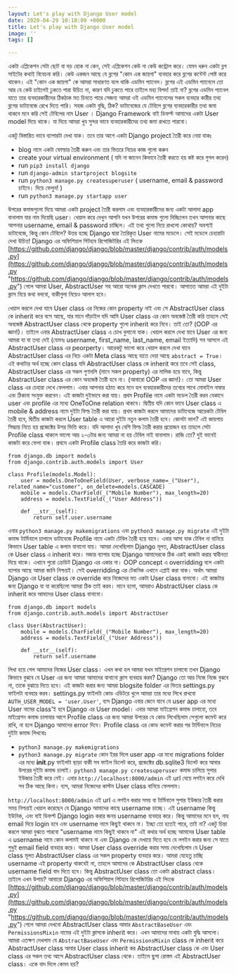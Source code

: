 ```yaml
---
layout: Let's play with Django User model
date: 2020-04-29 10:10:09 +0000
title: Let's play with Django User model
image: ''
tags: []

---
```

একটা এপ্লিকেশন সেটা ছোট বা বড় হোক না কেন, সেই এপ্লিকেশন কেউ না কেউ কন্ট্রোল করে। যেমন ধরুন একটা ব্লগ সাইটের কথাই বিবেচনা করি। কেউ একজন আছে যে ব্লগের "কোন এক জায়গা" ব্যবহার করে  ব্লগের কন্টেন্ট পোষ্ট করে থাকেন। এই "কোন এক জায়গা" কে আমরা সাধারণত বলে থাকি এডমিন প্যানেল। ব্লগের এই এডমিন প্যানেলে তো আর যে কেউ চাইলেই ঢুকতে পারা উচিত না, কারণ যদি ঢুকতে পারে তাইলে মহা বিপদ! তাই না? ব্লগের এডমিন প্যানেল যাতে তার ব্যবহারকারীদের ঠিকঠাক মত চিনতে পারে সেজন্য আমরা ওই এডমিন প্যানেলের সকল ব্যবহার কারীর তথ্য ব্লগের ডাটাবেজে রেখে দিতে পারি। সহজ একটা বুদ্ধি, ঠিক?  ডাটাবেজের যে টেবিলে ব্লগের ব্যবহারকারীর তথ্য জমা থাকবে মনে করি সেই টেবিলের নাম User । Django Framework বাই ডিফল্ট আমাদের একটা User model দিয়ে থাকে। যা দিয়ে আমরা খুব সুন্দর ভাবে ব্যবহারকারীদের তথ্য জমা রাখতে পারবো।

একটু বিস্তারিত ভাবে ব্যাপারটা দেখা যাক। তবে তার আগে একটা Django project তৈরী করে নেয়া যাকঃ

* blog নামে একটা ফোল্ডার তৈরী করুন এবং তার ভিতরে নিচের কাজ গুলো করুন
* create your virtual environment ( যদি না জানেন কিভাবে তৈরী করতে হয় কষ্ট করে গুগল করেন)
* run `pip3 install django`
* run `django-admin startproject blogsite`
* run `python3 manage.py createsuperuser`  ( username, email & password চাইবে। দিয়ে ফেলুন! )
* run `python3 manage.py startapp user`

উপরের কমান্ডগুলো দিয়ে আমরা একটা project তৈরী করলাম এবং ব্যবহারকারীদের জন্য একটা আলাদা app বানালাম যার নাম দিয়েছি user।  খেয়াল করে দেখুন আপনি যখন উপরের কমান্ড গুলো দিচ্ছিলেন তখন আপনার কাছে আপনার username, email & password চাচ্ছিল। এই তথ্য গুলো নিয়ে রাখলো কোথায়? অবশ্যই ডাটাবেজে, কিন্তু কোন টেবিলে? উত্তর হচ্ছে Django দ্বারা তৈরিকৃত User নামের মডেলে। সেই মডেলে চেহারাটা দেখা উচিত! Django এর অফিশিয়াল গিটহাব রিপোজিটরির এই লিংকে [https://github.com/django/django/blob/master/django/contrib/auth/models.py](https://github.com/django/django/blob/master/django/contrib/auth/models.py "https://github.com/django/django/blob/master/django/contrib/auth/models.py") গেলে আমরা User,  AbstractUser সহ আরো অনেক ক্লাস দেখতে পারবো। আপাতত আমরা এই দুইটা ক্লাস নিয়ে কথা বলবো, বাকীগুলা নিয়েও আলাপ হবে।

খেয়াল করলে দেখা যাবে User class এর নিজের কোন property নাই এবং সে AbstractUser class কে inherit করে বসে আছে, যার মানে দাঁড়াইল যদি আমি User class এর কোন অবজেক্ট তৈরী করি তাহলে সেই অবজেক্ট AbstractUser class থেকে property গুলো inherit করে নিবে। তাই তো? (OOP এর জ্ঞান!)। তাইলে এবার AbstractUser class এ চোখ বুলানো যাক। খেয়াল করলে দেখা যাবে User এর জন্য আমরা যা যা তথ্য দেই (যেমনঃ username, first_name, last_name, email ইত্যাদি) সব আসলে এই AbstractUser class এর peorperty। আরেকটু ভালো করে খেয়াল করলে দেখা যাবে AbstractUser class এর নিচে একটা Meta class আছে যাতে দেয়া আছে `abstract = True`। এই কথাটার অর্থ হচ্ছে কোন class যদি AbstractUser class কে inherit করে তবে সেই class, AbstractUser class এর সকল গুণাবলি (মানে সকল property) এর মালিক হয়ে যাবে, কিন্তু AbstractUser class এর কোন অবজেক্ট তৈরী হবে না। (আবারো OOP এর জ্ঞান!)। তো আমরা User class এর চেহারা দেখে ফেললাম। এবার আপনার হঠাত করে মনে হল ব্যবহারকারীদের তথ্যের সাথে মোবাইল নাম্বার এবং ঠিকানা সংযুক্ত করবেন। এই কাজটা দুইভাবে করা যায়। প্রথম Profile নামে একটা মডেল তৈরী করব যেকানে user এবং profile এর মধ্যে OneToOne relation থাকবে। দ্বিতীয় যদি কোন ভাবে User class এ mobile & address নামে দুইটা ফিল্ড তৈরী করা যায়। প্রথম কাজটা করলে আমাদের ডাটাবেজে আরেকটা টেবিল তৈরী হবে, দ্বিতীয় কাজটা করলে User table এ আরো দুইটা নতুন কলাম তৈরী হবে। কোনটা ভাল? এই জায়গায় সিদ্ধান্ত নিতে হয় প্রজেক্টের উপর ভিত্তি করে। যদি আলাদা খুব বেশি ফিল্ড তৈরী করার প্রয়োজন হয় তাহলে সেটা Profile class থাকলে ভালো আর ২-৩টার জন্য আমরা না হয় টেবিল নাই বানালাম। রাজি তো? দুই ভাবেই কাজটা করে ফেলা যাক। 
প্রথমে একটা Profile class তৈরি করে কাজটা করি। 
```
from django.db import models
from django.contrib.auth.models import User

class Profile(models.Model):
	user = models.OneToOneField(User, verbose_name=_("User"), related_name="customer", on_delete=models.CASCADE)
    mobile = models.CharField(_("Mobile Number"), max_length=20)
    address = models.TextField(_("User Address"))
    
    def __str__(self):
    	return self.user.username
```
এবার `python3 manage.py makemigrations` এবং `python3 manage.py migrate` এই দুইটা কমান্ড টার্মিনালে চালালে ডাটাবেজে Profile নামে একটা টেবিল তৈরী হয়ে যাবে। 
এবার আসা যাক টেবিল না বানিয়ে কিভাবে User table এ কলাম বানানো যায়। আমরা দেখেছিলাম Django মূলত, AbstractUser class কে User class এ inherit করে। মজার ব্যাপার হচ্ছে Django আমাদেরকে ঠিক একই কাজটা করার স্বাধীনতা দিয়ে থাকে। এখানে পুরো ক্রেডিট Django এর একার না। OOP concept এ overridding বলে একটা ব্যাপার আছে আমরা জানি নিশ্চয়ই। সেই overridding এর টেকনিক এখানে এপ্লাই করা যাক। অর্থাৎ আমরা Django এর User class কে override করে নিজেদের মত একটা User class বানাবো। এই কাজটার জন্য Django যা যা করেছিলো আমরা ঠিক তাই করব। মানে হলো, আমরাও AbstractUser class কে inherit করে আমাদের User class বানাবো।
```
from django.db import models
from django.contrib.auth.models import AbstractUser

class User(AbstractUser):
    mobile = models.CharField(_("Mobile Number"), max_length=20)
    address = models.TextField(_("User Address"))
    
    def __str__(self):
    	return self.username
```
লিখা হয়ে গেল আমাদের নিজের User class। এখন কথা হল আমরা যখন মাইগ্রেশন চালাবো তখন Django কিভাবে বুঝবে যে User এর জন্য আমরা আমাদের বানানো ক্লাস ব্যবহার করব? Django তো আর নিজে নিজে বুঝবে না, তাকে বুঝায়ে দিতে হবে। এই কাজটা করার জন্য আমরা blogsite folder এর ভিতর settings.py ফাইলটা ব্যবহার করব। settings.py ফাইলটা কোড এডিটরে খুলে আমরা তার মধ্যে লিখে রাখবো `AUTH_USER_MODEL = 'user.User'`, ব্যস Django এবার জেনে যাবে যে user app এর মধ্যে User নামের class'ই হবে Django এর User model। এবার আমরা মাইগ্রেশন কমান্ড চালাবো, তবে মাইগ্রেশন কমান্ড চালাবার আগে Profile class এর জন্য আমরা উপরের যে কোড লিখেছিলাম সেগুলো কমেন্ট করে রাখি, না হলে Django আমাদের error দিবে। Profile class এর কোড কমেন্ট করার পর টার্মিনালে নিচের দুইটা কমান্ড লিখবোঃ 
* `python3 manage.py makemigrations`
* `python3 manage.py migrate`
কোন ইরর দিলে user app এর মধ্যে migrations folder এর মধ্যে __init__.py ফাইলটা ছাড়া বাকী সব ফাইল ডিলেট করে, প্রজেক্টের db.sqlite3 ডিলেট করে আবার উপরের দুইটা কমান্ড চালাই।  `python3 manage.py createsuperuser` কমান্ড চালিয়ে সুপার ইউজার তৈরী করে নেই। এবার `http://localhost:8000/admin` এই url যেয়ে লগইন করে দেখি সব ঠিক আছে কিনা। 
ব্যস, আমরা নিজেদের কাস্টম User class বানিয়ে ফেললাম।

`http://localhost:8000/admin` এই url এ লগইন করার সময় বা টার্মিনালে সুপার ইউজার তৈরী করার সময় নিশ্চয়ই খেয়াল করেছেন যে Django আমাদের কাছে username চাচ্ছে। এই username কিন্তু ইউনিক, এবং বাই ডিফল্ট Django login করার জনয় username ব্যবহার করে। কিন্তু আমাদের মনে হল, নাহ email দিয়ে login হবে এবং username নামে কিছুই থাকবে না। ইচ্ছা তো হতেই পারে, তাই না? একটু চিন্তা করলে আমরা বুঝতে পারবো "username নামে কিছুই থাকবে না" এই কথার অর্থ হচ্ছে আমাদের User table এ username নামে কোন কলামই থাকবে না এবং Django কে দেখায়ে দিতে হবে যে লগইন করার জন্য সে যাতে শুধুই email field ব্যবহার করে। আমরা User class override করার সময় দেখেছিলাম যে User class মূলত AbstractUser class এর সকল property ব্যবহার করে। আমরা যেহেতু চাচ্ছি username এই property থাকবেই না, তাহলে আমাদের কে AbstractUser class থেকে username field বাদ দিতে হবে। কিন্তু AbstractUser class তো একটা abstract class। তাইলে এখন উপায়? 
আবারো Django এর অফিশিয়াল গিটহাব রিপোজিটরির এই লিংকে [https://github.com/django/django/blob/master/django/contrib/auth/models.py](https://github.com/django/django/blob/master/django/contrib/auth/models.py "https://github.com/django/django/blob/master/django/contrib/auth/models.py") গেলে আমরা দেখবো AbstractUser class আবার `AbstractBaseUser` এবং `PermissionsMixin` নামের এই দুইটা ক্লাসকে inherit করে। এখন আমাদের মাথায় একটা বুদ্ধি আসলো। আমরা এতক্ষণ দেখলাম যে `AbstractBaseUser` এবং `PermissionsMixin` class কে inherit করে AbstractUser class আবার User class inherit কর AbstractUser class কে এবং User class এর সকল তথ্য আসে AbstractUser class থেকে। তাইলে ছুপা রোস্তম এই AbstractUser class। একে বাদ দিলে কেমন হয়?   

